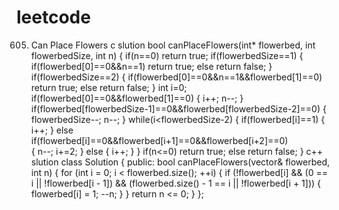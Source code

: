 # leetcode
605. Can Place Flowers
c slution
bool canPlaceFlowers(int* flowerbed, int flowerbedSize, int n) {
    if(n==0) return true;
    if(flowerbedSize==1)
    {
        if(flowerbed[0]==0&&n==1) return true;
        else return false;
    }
    if(flowerbedSize==2)
    {
        if(flowerbed[0]==0&&n==1&&flowerbed[1]==0) return true;
        else return false;
    }
    int i=0;
    if(flowerbed[0]==0&&flowerbed[1]==0) 
    {
        i++;
        n--;
    }
    if(flowerbed[flowerbedSize-1]==0&&flowerbed[flowerbedSize-2]==0) 
    {
        flowerbedSize--;
        n--;
    }
    while(i<flowerbedSize-2)
    {
        if(flowerbed[i]==1) 
        {
            i++;
        }
        else if(flowerbed[i]==0&&flowerbed[i+1]==0&&flowerbed[i+2]==0)  
        {
            n--;
            i+=2;
        }
        else 
        {
            i++;
        }
    }
    if(n<=0) return true;
    else return false;
}
c++ slution
class Solution {
public:
    bool canPlaceFlowers(vector<int>& flowerbed, int n) {
        for (int i = 0; i < flowerbed.size(); ++i) {
            if (!flowerbed[i] && (0 == i || !flowerbed[i - 1]) && (flowerbed.size() - 1 == i || !flowerbed[i + 1])) {
                flowerbed[i] = 1;
                --n;
            }
        }
        return n <= 0;
    }
};
